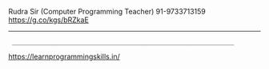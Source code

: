 Rudra Sir (Computer Programming Teacher)
91-9733713159
https://g.co/kgs/bRZkaE
______________________________________________________________
     ______________________________________________________________
https://learnprogrammingskills.in/
